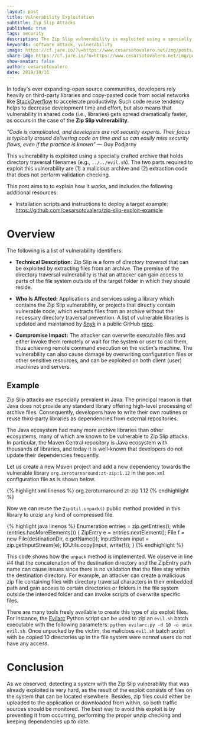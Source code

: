 ```yaml
---
layout: post
title: Vulnerability Exploitation
subtitle: Zip Slip Attacks
published: true
tags: security
description: The Zip Slip vulnerability is exploited using a specially crafted archive that holds directory traversal filenames. I prepared and exploit and explain how it works.
keywords: software attack, vulnerability
image: https://cf.jare.io/?u=https://www.cesarsotovalero.net/img/posts/zipper.jpg
share-img: https://cf.jare.io/?u=https://www.cesarsotovalero.net/img/posts/zipper.jpg
show-avatar: false
author: cesarsotovalero
date: 2019/10/16
---
```


In today's ever expanding-open source communities, developers rely heavily on third-party libraries and copy-pasted code from social networks like [StackOverflow](https://stackoverflow.com/) to accelerate productivity. Such code reuse tendency helps to decrease development time and effort, but also means that vulnerability in shared code (i.e., libraries) gets spread dramatically faster, as occurs in the case of the **Zip Slip vulnerability**.

<aside class="quote">
    <em>"Code is complicated, and developers are not security experts. Their focus is typically around delivering code on time and so can
        easily miss security flaws, even if the practice is known"</em> ― Guy Podjarny
</aside>

This vulnerability is exploited using a specially crafted archive that holds directory traversal filenames (e.g., `../../evil.sh`). The two parts required to exploit this vulnerability are (1) a malicious archive and (2) extraction code that does not perform validation checking.

This post aims to to explain how it works, and includes the following additional resources:

- Installation scripts and instructions to deploy a target example: <https://github.com/cesarsotovalero/zip-slip-exploit-example>

# Overview

The following is a list of vulnerability identifiers:

- **Technical Description:** Zip Slip is a form of _directory
  traversal_ that can be exploited by extracting files from an
  archive. The premise of the directory traversal vulnerability is
  that an attacker can gain access to parts of the file system outside
  of the target folder in which they should reside.

- **Who Is Affected:** Applications and services using a library which
  contains the Zip Slip vulnerability, or projects that directly
  contain vulnerable code, which extracts files from an archive
  without the necessary directory traversal prevention. A list of
  vulnerable libraries is updated and maintained by [Snyk](https://snyk.io) in a
  public GitHub [repo](https://github.com/snyk/zip-slip-vulnerability).

- **Compromise Impact:** The attacker can overwrite executable files
  and either invoke them remotely or wait for the system or user to
  call them, thus achieving remote command execution on the victim's
  machine. The vulnerability can also cause damage by overwriting
  configuration files or other sensitive resources, and can be
  exploited on both client (user) machines and servers.

## Example

Zip Slip attacks are especially prevalent in Java. The principal reason is that Java does not provide any standard library offering high-level processing of archive files. Consequently, developers have to write their own routines or reuse third-party libraries as dependencies from external repositories.

The Java ecosystem had many more archive libraries than other ecosystems, many of which are known to be vulnerable to Zip Slip attacks. In particular, the Maven Central repository is Java ecosystem with thousands of libraries, and today it is well-known that developers do not update their dependencies frequently.

Let us create a new Maven project and add a new dependency towards the
vulnerable library `org.zeroturnaround:zt-zip:1.12` in the `pom.xml`
configuration file as is shown below.

{% highlight xml linenos %}
<dependency>
<groupId>org.zeroturnaround</groupId>
<artifactId>zt-zip</artifactId>
<version>1.12</version>
</dependency>
{% endhighlight %}

Now we can reuse the `ZipUtil.unpack()` public method provided in this library to unzip any kind of compressed file.

{% highlight java linenos %}
Enumeration<ZipEntry> entries = zip.getEntries();
while (entries.hasMoreElements()) {
ZipEntry e = entries.nextElement();
File f = new File(destinationDir, e.getName());
InputStream input = zip.getInputStream(e);
IOUtils.copy(input, write(f));
}
{% endhighlight %}

This code shows how the `unpack` method is implemented. We observe in line #4 that the concatenation of the destination directory and the ZipEntry path name can cause issues since there is no validation that the files stay within the destination directory. For example, an attacker can create a malicious zip file containing files with directory traversal characters in their embedded path and gain access to certain directories or folders in the file system outside the intended folder and can invoke scripts of overwrite specific files.

There are many tools freely available to create this type of zip exploit files. For instance, the [Evilarc](https://github.com/ptoomey3/evilarc) Python script can be used to zip an `evil.sh` batch executable with the following parameters: `python evilarc.py -d 10 -o unix evil.sh`. Once unpacked by the victim, the malicious `evil.sh` batch script with be copied 10 directories up in the file system were normal users do not have any access.

# Conclusion

As we observed, detecting a system with the Zip Slip vulnerability that was already exploited is very hard, as the result of the exploit consists of files on the system that can be located elsewhere. Besides, zip files could either be uploaded to the application or downloaded from within, so both traffic sources should be monitored. The best way to avoid this exploit is by preventing it from occurring, performing the proper unzip checking and keeping dependencies up to date.
